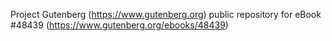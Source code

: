 Project Gutenberg (https://www.gutenberg.org) public repository for eBook #48439 (https://www.gutenberg.org/ebooks/48439)
